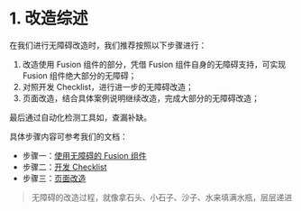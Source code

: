 # 1. 改造综述

在我们进行无障碍改造时，我们推荐按照以下步骤进行：

1. 改造使用 Fusion 组件的部分，凭借 Fusion 组件自身的无障碍支持，可实现 Fusion 组件绝大部分的无障碍；
2. 对照开发 Checklist，进行进一步的无障碍改造；
3. 页面改造，结合具体案例说明继续改造，完成大部分的无障碍改造；

最后通过自动化检测工具如，查漏补缺。

具体步骤内容可参考我们的文档：

* 步骤一：[使用无障碍的 Fusion 组件](component-usage.md)
* 步骤二：[开发 Checklist](checklist.md)
* 步骤三：[页面改造](content-creation/)

> 无障碍的改造过程，就像拿石头、小石子、沙子、水来填满水瓶，层层递进

